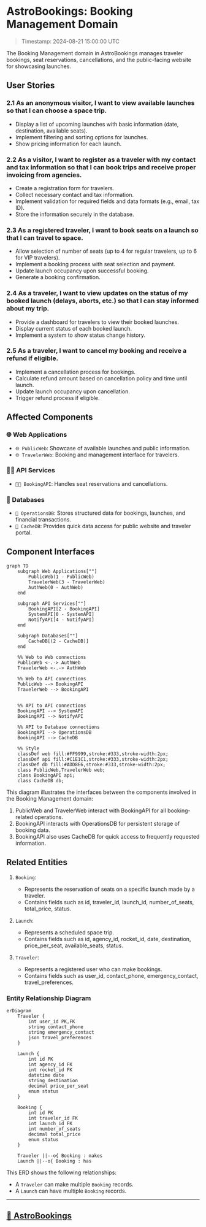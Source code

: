 # AstroBookings: Booking Management Domain

> Timestamp: 2024-08-21 15:00:00 UTC

The Booking Management domain in AstroBookings manages traveler bookings, seat reservations, cancellations, and the public-facing website for showcasing launches.

## User Stories

### 2.1 As an anonymous visitor, I want to view available launches so that I can choose a space trip.

- Display a list of upcoming launches with basic information (date, destination, available seats).
- Implement filtering and sorting options for launches.
- Show pricing information for each launch.

### 2.2 As a visitor, I want to register as a traveler with my contact and tax information so that I can book trips and receive proper invoicing from agencies.

- Create a registration form for travelers.
- Collect necessary contact and tax information.
- Implement validation for required fields and data formats (e.g., email, tax ID).
- Store the information securely in the database.

### 2.3 As a registered traveler, I want to book seats on a launch so that I can travel to space.

- Allow selection of number of seats (up to 4 for regular travelers, up to 6 for VIP travelers).
- Implement a booking process with seat selection and payment.
- Update launch occupancy upon successful booking.
- Generate a booking confirmation.

### 2.4 As a traveler, I want to view updates on the status of my booked launch (delays, aborts, etc.) so that I can stay informed about my trip.

- Provide a dashboard for travelers to view their booked launches.
- Display current status of each booked launch.
- Implement a system to show status change history.

### 2.5 As a traveler, I want to cancel my booking and receive a refund if eligible.

- Implement a cancellation process for bookings.
- Calculate refund amount based on cancellation policy and time until launch.
- Update launch occupancy upon cancellation.
- Trigger refund process if eligible.

## Affected Components

### 🌐 Web Applications

- `🌐 PublicWeb`: Showcase of available launches and public information.
- `🌐 TravelerWeb`: Booking and management interface for travelers.

### 🧑‍💼 API Services

- `🧑‍💼 BookingAPI`: Handles seat reservations and cancellations.

### 📇 Databases

- `📇 OperationsDB`: Stores structured data for bookings, launches, and financial transactions.
- `📇 CacheDB`: Provides quick data access for public website and traveler portal.

## Component Interfaces

```mermaid
graph TD
    subgraph Web Applications[""]
        PublicWeb(1 - PublicWeb)
        TravelerWeb(3 - TravelerWeb)
        AuthWeb(0 - AuthWeb)
    end

    subgraph API Services[""]
        BookingAPI[2 - BookingAPI]
        SystemAPI[0 - SystemAPI]
        NotifyAPI[4 - NotifyAPI]
    end

    subgraph Databases[""]
        CacheDB[(2 - CacheDB)]
    end

    %% Web to Web connections
    PublicWeb <-.-> AuthWeb
    TravelerWeb <-.-> AuthWeb

    %% Web to API connections
    PublicWeb --> BookingAPI
    TravelerWeb --> BookingAPI


    %% API to API connections
    BookingAPI --> SystemAPI
    BookingAPI --> NotifyAPI

    %% API to Database connections
    BookingAPI --> OperationsDB
    BookingAPI --> CacheDB

    %% Style
    classDef web fill:#FF9999,stroke:#333,stroke-width:2px;
    classDef api fill:#C1E1C1,stroke:#333,stroke-width:2px;
    classDef db fill:#ADD8E6,stroke:#333,stroke-width:2px;
    class PublicWeb,TravelerWeb web;
    class BookingAPI api;
    class CacheDB db;
```

This diagram illustrates the interfaces between the components involved in the Booking Management domain:

1. PublicWeb and TravelerWeb interact with BookingAPI for all booking-related operations.
2. BookingAPI interacts with OperationsDB for persistent storage of booking data.
3. BookingAPI also uses CacheDB for quick access to frequently requested information.

## Related Entities

1. `Booking`:

   - Represents the reservation of seats on a specific launch made by a traveler.
   - Contains fields such as id, traveler_id, launch_id, number_of_seats, total_price, status.

2. `Launch`:

   - Represents a scheduled space trip.
   - Contains fields such as id, agency_id, rocket_id, date, destination, price_per_seat, available_seats, status.

3. `Traveler`:
   - Represents a registered user who can make bookings.
   - Contains fields such as user_id, contact_phone, emergency_contact, travel_preferences.

### Entity Relationship Diagram

```mermaid
erDiagram
    Traveler {
        int user_id PK,FK
        string contact_phone
        string emergency_contact
        json travel_preferences
    }

    Launch {
        int id PK
        int agency_id FK
        int rocket_id FK
        datetime date
        string destination
        decimal price_per_seat
        enum status
    }

    Booking {
        int id PK
        int traveler_id FK
        int launch_id FK
        int number_of_seats
        decimal total_price
        enum status
    }

    Traveler ||--o{ Booking : makes
    Launch ||--o{ Booking : has
```

This ERD shows the following relationships:

- A `Traveler` can make multiple `Booking` records.
- A `Launch` can have multiple `Booking` records.

---

## [🚀 AstroBookings](https://github.com/AstroBookings)
